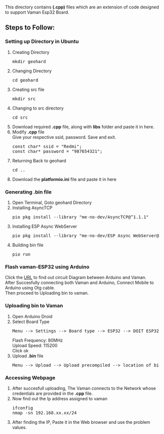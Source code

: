 This directory contains **(.cpp)** files which are an extension of code designed to support Vaman Esp32 Board.
<h2>Steps to Follow:</h2>
<h3>Setting up Directory in Ubuntu</h3>
<ol>
  <li>Creating Directory</li>
  <pre>mkdir geohard</pre>
  <li>Changing Directory</li>
  <pre>cd geohard</pre>
  <li>Creating src file</li>
  <pre>mkdir src</pre>
  <li>Changing to src directory</li>
  <pre>cd src</pre>
  <li>Download required <b>.cpp</b> file, along with <b>libs</b> folder and paste it in here.</li>
  <li>Modify <b>.cpp</b> file</li>
  Give your respective ssid, password. Save and exit.
  <pre>
const char* ssid = "Redmi";
const char* password = "987654321";</pre>
  <li>Returning Back to geohard</li>
  <pre>cd ..</pre>
  <li>Download the <b>platformio.ini</b> file and paste it in here</li>
</ol>
<h3>Generating .bin file</h3>
<ol>
  <li>Open Terminal, Goto geohard Directory</li>
  <li>Installing AsyncTCP</li>
  <pre>pio pkg install --library "me-no-dev/AsyncTCP@^1.1.1"</pre>
  <li>Installing ESP Async WebServer</li>
  <pre>pio pkg install --library "me-no-dev/ESP Async WebServer@^1.2.3"</pre>
  <li>Building bin file</li>
  <pre>pio run</pre>
</ol>
<h3>Flash vaman-ESP32 using Arduino</h3>
Click the <a href="https://github.com/gadepall/digital-design/blob/main/main.pdf">URL</a> to find out circuit Diagram between Arduino and Vaman.<br>
After Succesfully connecting both Vaman and Arduino, Connect Mobile to Arduino using Otg cable.<br>Then proceed to Uploading bin to vaman.

<h3>Uploading bin to Vaman</h3>
<ol>
  <li>Open Arduino Droid</li>
  <li>Select Board Type</li>
  <pre>Menu --> Settings --> Board type --> ESP32 --> DOIT ESP32 DEVKIT V1</pre>
  Flash Frequency: 80MHz<br>
  Upload Speed: 115200<br>
  Click ok
  <li>Upload <b>.bin</b> file</li>
  <pre>Menu --> Upload --> Upload precompiled --> location of bin</pre>
</ol>

<h3>Accessing Webpage</h3>
<ol>
  <li>After succesfull uploading, The Vaman connects to the Network whose credentials are provided in the <b>.cpp</b> file.</li>
  <li>Now find out the Ip address assigned to vaman</li>
  <pre>ifconfig
nmap -sn 192.168.xx.xx/24</pre>
  <li>After finding the IP, Paste it in the Web browser and use the problem values.</li>
</ol>

